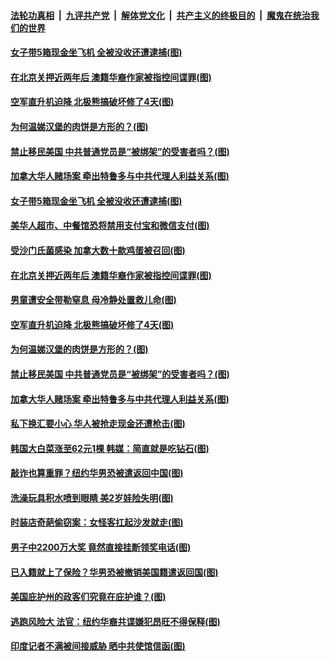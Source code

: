 

####  [法轮功真相](../../../../basic/blob/master/README.md?t=10120131) &nbsp;|&nbsp; [九评共产党](../../../../9ping.md/blob/master/README.md?t=10120131) &nbsp;|&nbsp; [解体党文化](../../../../jtdwh.md/blob/master/README.md?t=10120131)  &nbsp;|&nbsp; [共产主义的终极目的](../../../../gczydzjmd.md/blob/master/README.md?t=10120131) &nbsp;|&nbsp; [魔鬼在统治我们的世界](../../../../mgztzwmdsj.md/blob/master/README.md?t=10120131) 

#### [女子带5箱现金坐飞机 全被没收还遭逮捕(图)](../pages/p3/948855.md?t=10120131) 

#### [在北京关押近两年后 澳籍华裔作家被指控间谍罪(图)](../pages/p3/948859.md?t=10120131) 

#### [空军直升机迫降 北极熊搞破坏修了4天(图)](../pages/p3/948502.md?t=10120131) 

#### [为何温娣汉堡的肉饼是方形的？(图)](../pages/p3/948499.md?t=10120131) 

#### [禁止移民美国 中共普通党员是“被绑架”的受害者吗？(图)](../pages/p3/948750.md?t=10120131) 

#### [加拿大华人赌场案 牵出特鲁多与中共代理人利益关系(图)](../pages/p3/948741.md?t=10120131) 

#### [女子带5箱现金坐飞机 全被没收还遭逮捕(图)](../pages/p3/948855.md?t=10120131) 

#### [美华人超市、中餐馆恐将禁用支付宝和微信支付(图)](../pages/p3/948851.md?t=10120131) 

#### [受沙门氏菌感染 加拿大数十款鸡蛋被召回(图)](../pages/p3/948861.md?t=10120131) 

#### [在北京关押近两年后 澳籍华裔作家被指控间谍罪(图)](../pages/p3/948859.md?t=10120131) 

#### [男童遭安全带勒窒息 母冷静处置救儿命(图)](../pages/p3/948853.md?t=10120131) 

#### [空军直升机迫降 北极熊搞破坏修了4天(图)](../pages/p3/948502.md?t=10120131) 

#### [为何温娣汉堡的肉饼是方形的？(图)](../pages/p3/948499.md?t=10120131) 

#### [禁止移民美国 中共普通党员是“被绑架”的受害者吗？(图)](../pages/p3/948750.md?t=10120131) 

#### [加拿大华人赌场案 牵出特鲁多与中共代理人利益关系(图)](../pages/p3/948741.md?t=10120131) 

#### [私下换汇要小心 华人被抢走现金还遭枪击(图)](../pages/p3/948717.md?t=10120131) 

#### [韩国大白菜涨至62元1棵 韩媒：简直就是吃钻石(图)](../pages/p3/948702.md?t=10120131) 

#### [敲诈也算重罪？纽约华男恐被遣返回中国(图)](../pages/p3/948693.md?t=10120131) 

#### [洗澡玩具积水喷到眼睛 美2岁娃险失明(图)](../pages/p3/948644.md?t=10120131) 

#### [时装店奇葩偷窃案：女怪客扛起沙发就走(图)](../pages/p3/948614.md?t=10120131) 


#### [男子中2200万大奖 竟然直接挂断领奖电话(图)](../pages/p3/948608.md?t=10120131) 

#### [已入籍就上了保险？华男恐被撤销美国籍遣返回国(图)](../pages/p3/948570.md?t=10120131) 

#### [美国庇护州的政客们究竟在庇护谁？(图)](../pages/p3/948592.md?t=10120131) 

#### [逃跑风险大 法官：纽约华裔共谍嫌犯昂旺不得保释(图)](../pages/p3/948573.md?t=10120131) 

#### [印度记者不满被间接威胁 晒中共使馆信函(图)](../pages/p3/948509.md?t=10120131) 

